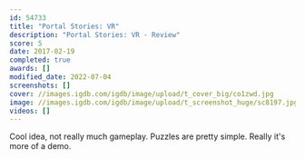 ```yaml
---
id: 54733
title: "Portal Stories: VR"
description: "Portal Stories: VR - Review"
score: 5
date: 2017-02-19
completed: true
awards: []
modified_date: 2022-07-04
screenshots: []
cover: //images.igdb.com/igdb/image/upload/t_cover_big/co1zwd.jpg
image: //images.igdb.com/igdb/image/upload/t_screenshot_huge/sc8197.jpg
videos: []
---
```

Cool idea, not really much gameplay. Puzzles are pretty simple. Really it's more of a demo.